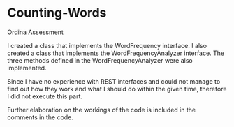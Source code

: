 # Counting-Words
Ordina Assessment

I created a class that implements the WordFrequency interface.
I also created a class that implements the WordFrequencyAnalyzer interface.
The three methods defined in the WordFrequencyAnalyzer were also implemented.

Since I have no experience with REST interfaces and could not manage to find out
how they work and what I should do within the given time, therefore I did not execute this part.

Further elaboration on the workings of the code is included in the comments in the code.
